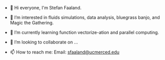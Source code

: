 - 👋 Hi everyone, I'm Stefan Faaland.

- 👀 I’m interested in fluids simulations, data analysis, bluegrass banjo, and Magic the Gathering.

- 🌱 I’m currently learning function vectorize-ation and parallel computing.
- 💞️ I’m looking to collaborate on ...
- 📫 How to reach me:
    Email: sfaaland@ucmerced.edu

<!---
sfaaland/sfaaland is a ✨ special ✨ repository because its `README.md` (this file) appears on your GitHub profile.
You can click the Preview link to take a look at your changes.
--->
